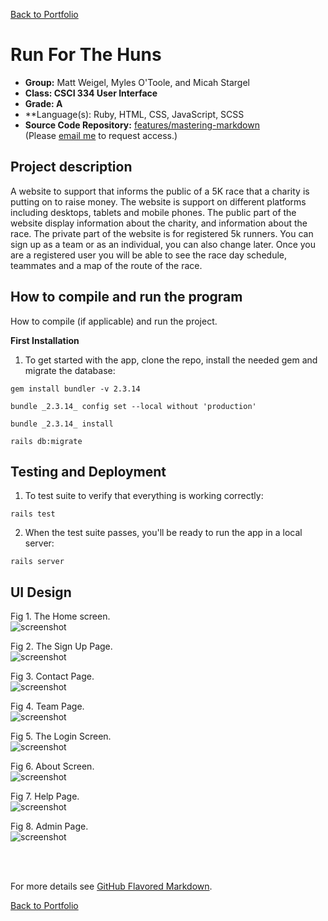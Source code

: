 [Back to Portfolio](./)

Run For The Huns
===============

-   **Group:** Matt Weigel, Myles O'Toole, and Micah Stargel 
-   **Class: CSCI 334 User Interface**
-   **Grade: A** 
-   **Language(s): Ruby, HTML, CSS, JavaScript, SCSS
-   **Source Code Repository:** [features/mastering-markdown](https://guides.github.com/features/mastering-markdown/)  
    (Please [email me](mailto:jeengelhardt@csustudent.net?subject=GitHub%20Access) to request access.)

## Project description

A website to support that informs the public of a 5K race that a charity is putting on to raise money.  The website is support on different platforms including desktops, tablets and mobile phones.  The public part of the website display information about the charity, and information about the race.  The private part of the website is for registered 5k runners.  You can sign up as a team or as an individual, you can also change later.  Once you are a registered user you will be able to see the race day schedule, teammates and a map of the route of the race.


## How to compile and run the program

How to compile (if applicable) and run the project.

**First Installation**

1. To get started with the app, clone the repo, install the needed gem and migrate the database:

```
gem install bundler -v 2.3.14
```

```
bundle _2.3.14_ config set --local without 'production'
```

```
bundle _2.3.14_ install
```

```
rails db:migrate
```

## Testing and Deployment

1. To test suite to verify that everything is working correctly:

```
rails test
```

2. When the test suite passes, you'll be ready to run the app in a local server:

```
rails server
```

## UI Design

Fig 1. The Home screen. <br />
![screenshot](images/home.png) <br />

Fig 2. The Sign Up Page. <br />
![screenshot](images/signup.png) <br />

Fig 3. Contact Page. <br />
![screenshot](images/Contact.png) <br />

Fig 4. Team Page. <br />
![screenshot](images/Team.png) <br />

Fig 5. The Login Screen. <br />
![screenshot](images/login.png) <br />

Fig 6. About Screen. <br />
![screenshot](images/About.png) <br />

Fig 7. Help Page. <br />
![screenshot](images/help.png) <br />

Fig 8. Admin Page. <br />
![screenshot](images/Admin.png) <br />



<br><br />


For more details see [GitHub Flavored Markdown](https://guides.github.com/features/mastering-markdown/).

[Back to Portfolio](./)
